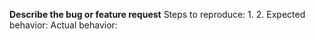**Describe the bug or feature request**
Steps to reproduce:
1.
2.
Expected behavior:
Actual behavior:
